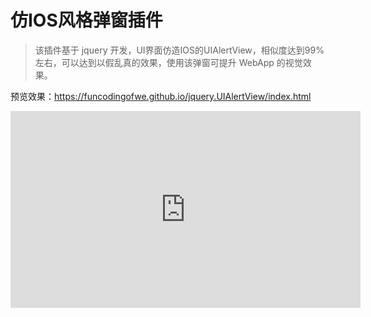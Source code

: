 # 仿IOS风格弹窗插件
> 该插件基于 jquery 开发，UI界面仿造IOS的UIAlertView，相似度达到99%左右，可以达到以假乱真的效果，使用该弹窗可提升 WebApp 的视觉效果。

预览效果：https://funcodingofwe.github.io/jquery.UIAlertView/index.html
<iframe width="560" height="315" src="http://ouij63u76.bkt.clouddn.com/%E6%89%8B%E6%9C%BAQQ%E8%A7%86%E9%A2%91_20171212155249.mp4" frameborder="0" allowfullscreen></iframe>
